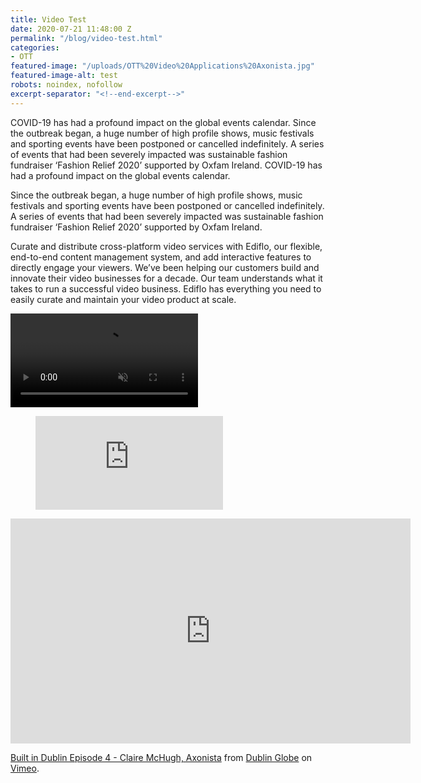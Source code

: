 ```yaml
---
title: Video Test
date: 2020-07-21 11:48:00 Z
permalink: "/blog/video-test.html"
categories:
- OTT
featured-image: "/uploads/OTT%20Video%20Applications%20Axonista.jpg"
featured-image-alt: test
robots: noindex, nofollow
excerpt-separator: "<!--end-excerpt-->"
---
```


COVID-19 has had a profound impact on the global events calendar. Since the outbreak began, a huge number of high profile shows, music festivals and sporting events have been postponed or cancelled indefinitely. A series of events that had been severely impacted was sustainable fashion fundraiser ‘Fashion Relief 2020’ supported by Oxfam Ireland. COVID-19 has had a profound impact on the global events calendar.

Since the outbreak began, a huge number of high profile shows, music festivals and sporting events have been postponed or cancelled indefinitely. A series of events that had been severely impacted was sustainable fashion fundraiser ‘Fashion Relief 2020’ supported by Oxfam Ireland.
<!--end-excerpt-->

Curate and distribute cross-platform video services with Ediflo, our flexible, end-to-end content management system, and add interactive features to directly engage your viewers. We’ve been helping our customers build and innovate their video businesses for a decade. Our team understands what it takes to run a successful video business. Ediflo has everything you need to easily curate and maintain your video product at scale.

<video autoplay muted loop>
<source src="/uploads/hero-comp.mp4" type="video/mp4">
</video>

<!-- blank line -->
<figure class="video_container">
<iframe src="https://www.youtube.com/embed/enMumwvLAug" frameborder="0" allowfullscreen="true"> </iframe>
</figure>
<!-- blank line -->

<iframe src="https://player.vimeo.com/video/204863275" width="640" height="360" frameborder="0" allow="autoplay; fullscreen" allowfullscreen></iframe>
<p><a href="https://vimeo.com/204863275">Built in Dublin Episode 4 - Claire McHugh, Axonista</a> from <a href="https://vimeo.com/dublinglobe">Dublin Globe</a> on <a href="https://vimeo.com">Vimeo</a>.</p>